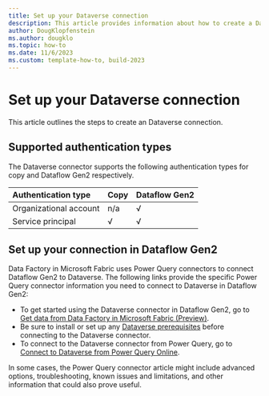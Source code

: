 ```yaml
---
title: Set up your Dataverse connection
description: This article provides information about how to create a Dataverse connection in Microsoft Fabric.
author: DougKlopfenstein
ms.author: dougklo
ms.topic: how-to
ms.date: 11/6/2023
ms.custom: template-how-to, build-2023
---
```


# Set up your Dataverse connection

This article outlines the steps to create an Dataverse connection.

## Supported authentication types

The Dataverse connector supports the following authentication types for copy and Dataflow Gen2 respectively.  

|Authentication type |Copy |Dataflow Gen2 |
|:---|:---|:---|
|Organizational account| n/a | √ |
|Service principal| √ | √ |

## Set up your connection in Dataflow Gen2

Data Factory in Microsoft Fabric uses Power Query connectors to connect Dataflow Gen2 to Dataverse. The following links provide the specific Power Query connector information you need to connect to Dataverse in Dataflow Gen2:

- To get started using the Dataverse connector in Dataflow Gen2, go to [Get data from Data Factory in Microsoft Fabric (Preview)](/power-query/where-to-get-data#get-data-from-data-factory-in-microsoft-fabric-preview).
- Be sure to install or set up any [Dataverse prerequisites](/power-query/connectors/dataverse#prerequisites) before connecting to the Dataverse connector.
- To connect to the Dataverse connector from Power Query, go to [Connect to Dataverse from Power Query Online](/power-query/connectors/dataverse#connect-to-dataverse-from-power-query-online).

In some cases, the Power Query connector article might include advanced options, troubleshooting, known issues and limitations, and other information that could also prove useful.
